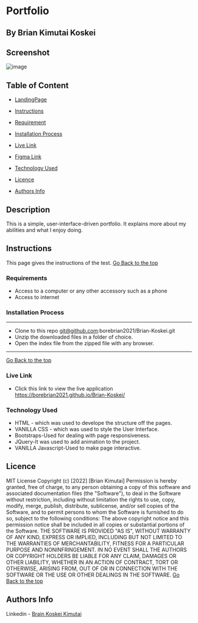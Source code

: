 # Portfolio
## By Brian Kimutai Koskei
## Screenshot
 ![image](./assets/images/landing.png)
 ## Table of Content
 - [LandingPage](#Landing-page)
 - [Instructions](#Instructions)
 - [Requirement](#Requirements)

 - [Installation Process](#installation-Process)
 - [Live Link](#Live-Link)
 - [Figma Link](#Figma-Link)

 - [Technology  Used](#technology-Used)
 - [Licence](#licence)
 - [Authors Info](#Authors-Info)
 ## Description
 <p>This is a simple, user-interface-driven portfolio. It explains more about my abilities and what I enjoy doing.</p>




## Instructions
This page gives the instructions of the test.
[Go Back to the top](#Screenshot)

 ###  Requirements
 * Access to  a computer or any other accessory such as a phone
 * Access to internet
 
 ### Installation Process
 ****
* Clone to this repo git@github.com:borebrian2021/Brian-Koskei.git
* Unzip the downloaded files in a folder of choice.
* Open the index file from the zipped file with any browser.
 ****
 [Go Back to the top](#Screenshot)
### Live Link
- Click this link to view the live application https://borebrian2021.github.io/Brian-Koskei/
<!-- ### Figma Link
- Click this link to view the figma design of this project https://www.figma.com/file/MYat56ANGYAA2FQpkcapnx/Untitled?node-id=0%3A1 -->
### Technology  Used
* HTML - which was used to develope the structure off the pages.
* VANILLA CSS - which was used to style the User Interface.
* Bootstraps-Used for dealing with page responsiveness.
* JQuery-It was used to add animation to the project.
* VANILLA Javascript-Used to make page interactive.



## Licence
MIT License
Copyright (c) [2022] [Brian Kimutai]
Permission is hereby granted, free of charge, to any person obtaining a copy
of this software and associated documentation files (the "Software"), to deal
in the Software without restriction, including without limitation the rights
to use, copy, modify, merge, publish, distribute, sublicense, and/or sell
copies of the Software, and to permit persons to whom the Software is
furnished to do so, subject to the following conditions:
The above copyright notice and this permission notice shall be included in all
copies or substantial portions of the Software.
THE SOFTWARE IS PROVIDED "AS IS", WITHOUT WARRANTY OF ANY KIND, EXPRESS OR
IMPLIED, INCLUDING BUT NOT LIMITED TO THE WARRANTIES OF MERCHANTABILITY,
FITNESS FOR A PARTICULAR PURPOSE AND NONINFRINGEMENT. IN NO EVENT SHALL THE
AUTHORS OR COPYRIGHT HOLDERS BE LIABLE FOR ANY CLAIM, DAMAGES OR OTHER
LIABILITY, WHETHER IN AN ACTION OF CONTRACT, TORT OR OTHERWISE, ARISING FROM,
OUT OF OR IN CONNECTION WITH THE SOFTWARE OR THE USE OR OTHER DEALINGS IN THE
SOFTWARE.
[Go Back to the top](#Screenshot)
## Authors Info
Linkedin - [Brain Koskei Kimutai](https://www.linkedin.com/in/bore-brian-5655b814b/)